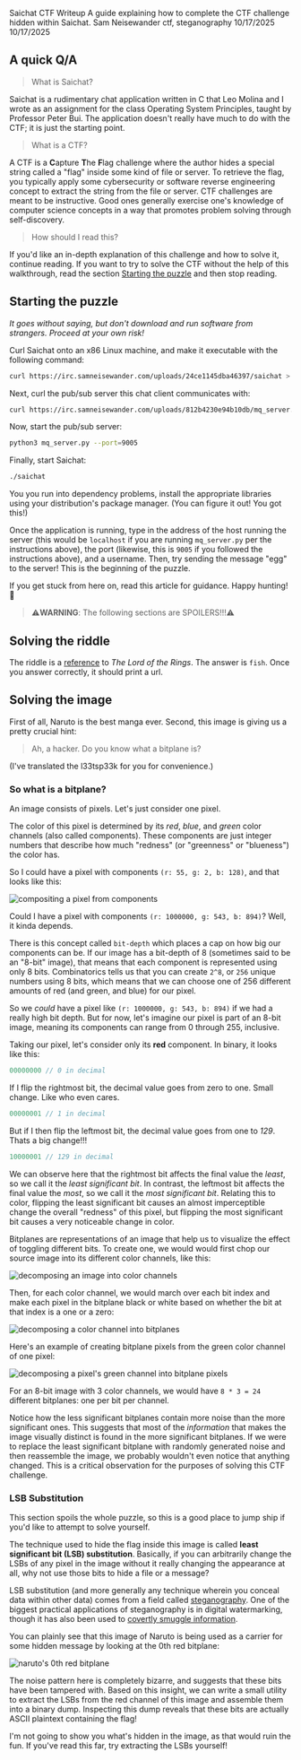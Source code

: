 Saichat CTF Writeup
A guide explaining how to complete the CTF challenge hidden within Saichat.
Sam Neisewander
ctf, steganography
10/17/2025
10/17/2025

## A quick Q/A

> What is Saichat?

Saichat is a rudimentary chat application written in C that Leo Molina and I wrote as an assignment for the class Operating System Principles, taught by Professor Peter Bui. The application doesn't really have much to do with the CTF; it is just the starting point.

> What is a CTF?

A CTF is a **C**apture **T**he **F**lag challenge where the author hides a special string called a "flag" inside some kind of file or server. To retrieve the flag, you typically apply some cybersecurity or software reverse engineering concept to extract the string from the file or server. CTF challenges are meant to be instructive. Good ones generally exercise one's knowledge of computer science concepts in a way that promotes problem solving through self-discovery.

> How should I read this?

If you'd like an in-depth explanation of this challenge and how to solve it, continue reading. If you want to try to solve the CTF without the help of this walkthrough, read the section [Starting the puzzle](#starting-the-puzzle) and then stop reading.

## Starting the puzzle

*It goes without saying, but don't download and run software from strangers. Proceed at your own risk!*

Curl Saichat onto an x86 Linux machine, and make it executable with the following command:
```bash
curl https://irc.samneisewander.com/uploads/24ce1145dba46397/saichat > saichat && chmod +x ./saichat
```
Next, curl the pub/sub server this chat client communicates with:
```bash
curl https://irc.samneisewander.com/uploads/812b4230e94b10db/mq_server.py > mq_server.py
```
Now, start the pub/sub server:
```bash
python3 mq_server.py --port=9005
```
Finally, start Saichat:
```bash
./saichat
```
You you run into dependency problems, install the appropriate libraries using your distribution's package manager. (You can figure it out! You got this!)

Once the application is running, type in the address of the host running the server (this would be `localhost` if you are running `mq_server.py` per the instructions above), the port (likewise, this is `9005` if you followed the instructions above), and a username. Then, try sending the message "egg" to the server! This is the beginning of the puzzle.

If you get stuck from here on, read this article for guidance. Happy hunting! 🥚

> ⚠️**WARNING**: The following sections are SPOILERS!!!⚠️

## Solving the riddle
The riddle is a [reference](https://allpoetry.com/Fish-Riddle) to *The Lord of the Rings*. The answer is `fish`. Once you answer correctly, it should print a url.

## Solving the image
First of all, Naruto is the best manga ever. Second, this image is giving us a pretty crucial hint:

> Ah, a hacker. Do you know what a bitplane is?

(I've translated the l33tsp33k for you for convenience.)

### So what is a bitplane?

An image consists of pixels. Let's just consider one pixel.

The color of this pixel is determined by its *red*, *blue*, and *green* color channels (also called components). These components are just integer numbers that describe how much "redness" (or "greenness" or "blueness") the color has.

So I could have a pixel with components `(r: 55, g: 2, b: 128)`, and that looks like this:

![compositing a pixel from components](/assets/figure0.webp)

Could I have a pixel with components `(r: 1000000, g: 543, b: 894)`? Well, it kinda depends.

There is this concept called `bit-depth` which places a cap on how big our components can be. If our image has a bit-depth of 8 (sometimes said to be an "8-bit" image), that means that each component is represented using only 8 bits. Combinatorics tells us that you can create `2^8`, or `256` unique numbers using 8 bits, which means that we can choose one of 256 different amounts of red (and green, and blue) for our pixel.

So we *could* have a pixel like `(r: 1000000, g: 543, b: 894)` if we had a really high bit depth. But for now, let's imagine our pixel is part of an 8-bit image, meaning its components can range from 0 through 255, inclusive.

Taking our pixel, let's consider only its **red** component. In binary, it looks like this:

```js
00000000 // 0 in decimal
```

If I flip the rightmost bit, the decimal value goes from zero to one. Small change. Like who even cares.

```js
00000001 // 1 in decimal
```

But if I then flip the leftmost bit, the decimal value goes from one to *129*. Thats a big change!!!

```js
10000001 // 129 in decimal
```

We can observe here that the rightmost bit affects the final value the *least*, so we call it the *least significant bit*. In contrast, the leftmost bit affects the final value the *most*, so we call it the *most significant bit*. Relating this to color, flipping the least significant bit causes an almost imperceptible change the overall "redness" of this pixel, but flipping the most significant bit causes a very noticeable change in color.

Bitplanes are representations of an image that help us to visualize the effect of toggling different bits. To create one, we would would first chop our source image into its different color channels, like this:

![decomposing an image into color channels](/blogImages/saichat-writeup/figure1.webp)

Then, for each color channel, we would march over each bit index and make each pixel in the bitplane black or white based on whether the bit at that index is a one or a zero:

![decomposing a color channel into bitplanes](/blogImages/saichat-writeup/figure2.webp)

Here's an example of creating bitplane pixels from the green color channel of one pixel:

![decomposing a pixel's green channel into bitplane pixels](/blogImages/saichat-writeup/figure3.webp)

For an 8-bit image with 3 color channels, we would have `8 * 3 = 24` different bitplanes: one per bit per channel. 

Notice how the less significant bitplanes contain more noise than the more significant ones. This suggests that most of the *information* that makes the image visually distinct is found in the more significant bitplanes. If we were to replace the least significant bitplane with randomly generated noise and then reassemble the image, we probably wouldn't even notice that anything changed. This is a critical observation for the purposes of solving this CTF challenge.

### LSB Substitution

This section spoils the whole puzzle, so this is a good place to jump ship if you'd like to attempt to solve yourself.

The technique used to hide the flag inside this image is called **least significant bit (LSB) substitution**. Basically, if you can arbitrarily change the LSBs of any pixel in the image without it really changing the appearance at all, why not use those bits to hide a file or a message?

LSB substitution (and more generally any technique wherein you conceal data within other data) comes from a field called [steganography](https://en.wikipedia.org/wiki/Steganography). One of the biggest practical applications of steganography is in digital watermarking, though it has also been used to [covertly smuggle information](https://codeanddagger.com/news/2018/8/2/engineer-allegedly-hid-stolen-files-in-photo-of-sunset).

You can plainly see that this image of Naruto is being used as a carrier for some hidden message by looking at the 0th red bitplane:

![naruto's 0th red bitplane](/blogImages/saichat-writeup/figure4.webp)

The noise pattern here is completely bizarre, and suggests that these bits have been tampered with. Based on this insight, we can write a small utility to extract the LSBs from the red channel of this image and assemble them into a binary dump. Inspecting this dump reveals that these bits are actually ASCII plaintext containing the flag!

I'm not going to show you what's hidden in the image, as that would ruin the fun. If you've read this far, try extracting the LSBs yourself! 